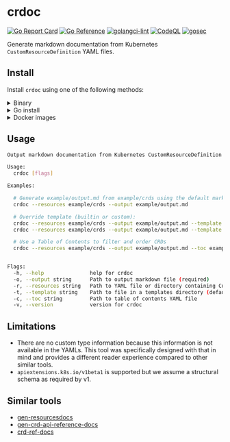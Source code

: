 # crdoc

[![Go Report Card](https://goreportcard.com/badge/github.com/fybrik/crdoc)](https://goreportcard.com/report/github.com/fybrik/crdoc)
[![Go Reference](https://pkg.go.dev/badge/github.com/fybrik/crdoc.svg)](https://pkg.go.dev/github.com/fybrik/crdoc)
[![golangci-lint](https://github.com/fybrik/crdoc/actions/workflows/golangci-lint.yml/badge.svg)](https://github.com/fybrik/crdoc/actions/workflows/golangci-lint.yml)
[![CodeQL](https://github.com/fybrik/crdoc/actions/workflows/codeql-analysis.yml/badge.svg)](https://github.com/fybrik/crdoc/actions/workflows/codeql-analysis.yml)
[![gosec](https://github.com/fybrik/crdoc/actions/workflows/golang-security.yml/badge.svg)](https://github.com/fybrik/crdoc/actions/workflows/golang-security.yml)

Generate markdown documentation from Kubernetes `CustomResourceDefinition` YAML files.

## Install

Install `crdoc` using one of the following methods:


<details>
  <summary>Binary</summary>    

Download the appropriate version for your platform from [Releases](https://github.com/fybrik/crdoc/releases/latest). You may want to install the binary to somewhere in your system's PATH such as `/usr/local/bin`.

For convenience, an [installation script](https://raw.githubusercontent.com/fybrik/crdoc/main/hack/get-crdoc.sh) is also available:

</details>

<details>
  <summary>Go install</summary>    

If you have goLang 1.19 or later then you can use `go install`. 
This will put the latest released version of `crdoc` in `$(go env GOPATH)/bin`:

```bash
go install fybrik.io/crdoc@latest
```

> :bulb: Prefer pinning to a specific version rather than using @latest when installing in a CI workflow

</details>

<details>
  <summary>Docker images</summary>    

[Docker images](https://github.com/fybrik/crdoc/pkgs/container/crdoc) are available and allow you to run `crdoc` directly via docker. For example:

```bash
docker run -u $(id -u):$(id -g) --rm -v ${PWD}:/workdir ghcr.io/fybrik/crdoc:latest --resources /workdir/example/crds --output /workdir/example/output.md
```

> :bulb: Prefer pinning to a specific version rather than using :latest when running in a CI workflow

</details>

## Usage

```bash
Output markdown documentation from Kubernetes CustomResourceDefinition YAML files

Usage:
  crdoc [flags]

Examples:

  # Generate example/output.md from example/crds using the default markdown.tmpl template: 
  crdoc --resources example/crds --output example/output.md

  # Override template (builtin or custom):
  crdoc --resources example/crds --output example/output.md --template frontmatter.tmpl
  crdoc --resources example/crds --output example/output.md --template templates_folder/file.tmpl

  # Use a Table of Contents to filter and order CRDs
  crdoc --resources example/crds --output example/output.md --toc example/toc.yaml


Flags:
  -h, --help               help for crdoc
  -o, --output string      Path to output markdown file (required)
  -r, --resources string   Path to YAML file or directory containing CustomResourceDefinitions (required)
  -t, --template string    Path to file in a templates directory (default "markdown.tmpl")
  -c, --toc string         Path to table of contents YAML file
  -v, --version            version for crdoc
```

## Limitations

- There are no custom type information because this information is not available in the YAMLs. This tool was specifically designed with that in mind and provides a different reader experience compared to other similar tools.
- `apiextensions.k8s.io/v1beta1` is supported but we assume a structural schema as required by v1.

## Similar tools

- [gen-resourcesdocs](https://github.com/kubernetes-sigs/reference-docs/tree/master/gen-resourcesdocs)
- [gen-crd-api-reference-docs](https://github.com/ahmetb/gen-crd-api-reference-docs)
- [crd-ref-docs](https://github.com/elastic/crd-ref-docs)

